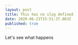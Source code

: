 ```yaml
---
layout: post
title: This has no slug defined
date: 2020-06-21T15:51:37.863Z
published: true
---
```

Let's see what happens